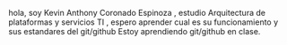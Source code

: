 hola, soy Kevin Anthony Coronado Espinoza , estudio Arquitectura de plataformas y servicios TI , espero aprender cual es su funcionamiento y sus estandares del git/github
Estoy aprendiendo git/github en clase.